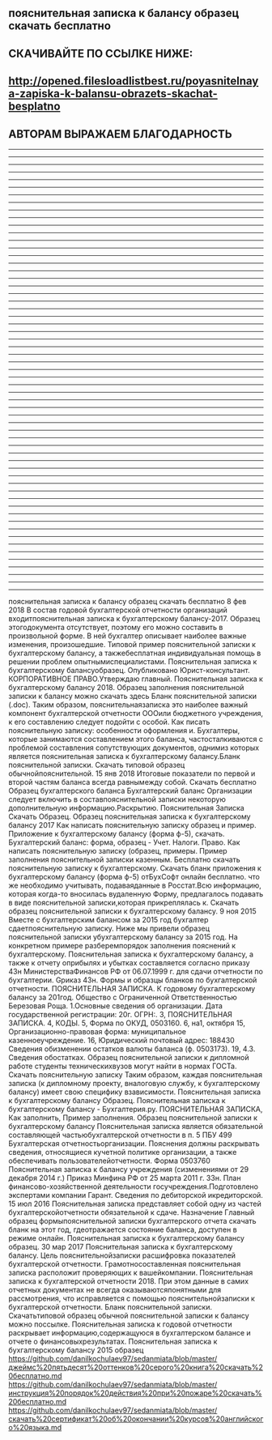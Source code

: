 пояснительная записка к балансу образец скачать бесплатно
--------------------------------------------------
СКАЧИВАЙТЕ ПО ССЫЛКЕ НИЖЕ:
--------------------------------------------------
http://opened.filesloadlistbest.ru/poyasnitelnaya-zapiska-k-balansu-obrazets-skachat-besplatno
--------------------------------------------------
АВТОРАМ ВЫРАЖАЕМ БЛАГОДАРНОСТЬ
--------------------------------------------------
--------------------------------------------------
--------------------------------------------------
--------------------------------------------------
--------------------------------------------------
--------------------------------------------------
--------------------------------------------------
--------------------------------------------------
--------------------------------------------------
--------------------------------------------------
--------------------------------------------------
--------------------------------------------------
--------------------------------------------------
--------------------------------------------------
--------------------------------------------------
--------------------------------------------------
--------------------------------------------------
--------------------------------------------------
--------------------------------------------------
--------------------------------------------------
--------------------------------------------------
--------------------------------------------------
--------------------------------------------------
--------------------------------------------------
--------------------------------------------------
--------------------------------------------------
--------------------------------------------------
--------------------------------------------------
--------------------------------------------------
--------------------------------------------------
--------------------------------------------------
--------------------------------------------------
--------------------------------------------------
--------------------------------------------------
--------------------------------------------------
--------------------------------------------------
--------------------------------------------------
--------------------------------------------------
--------------------------------------------------
--------------------------------------------------
--------------------------------------------------
--------------------------------------------------
--------------------------------------------------
--------------------------------------------------
--------------------------------------------------
--------------------------------------------------
--------------------------------------------------
--------------------------------------------------
--------------------------------------------------
--------------------------------------------------
--------------------------------------------------
--------------------------------------------------
--------------------------------------------------
--------------------------------------------------
--------------------------------------------------
--------------------------------------------------
--------------------------------------------------
--------------------------------------------------
--------------------------------------------------
--------------------------------------------------
пояснительная записка к балансу образец скачать бесплатно 8 фев 2018  В состав годовой бухгалтерской отчетности организаций входитпояснительная записка к бухгалтерскому балансу-2017. Образец этогодокумента отсутствует, поэтому его можно составить в произвольной форме. В ней бухгалтер описывает наиболее важные изменения, произошедшие. Типовой пример пояснительной записки к бухгалтерскому балансу, а такжебесплатная индивидуальная помощь в решении проблем опытнымиспециалистами.  Пояснительная записка к бухгалтерскому балансуобразец. Опубликовано Юрист-консультант. КОРПОРАТИВНОЕ ПРАВО.Утверждаю главный. Пояснительная записка к бухгалтерскому балансу 2018. Образец заполнения пояснительной записки к балансу можно скачать здесь Бланк пояснительной записки (.doc). Таким образом, пояснительнаязаписка  это наиболее важный компонент бухгалтерской отчетности ОООили бюджетного учреждения, к его составлению следует подойти с особой. Как писать пояснительную записку: особенности оформления и. Бухгалтеры, которые занимаются составлением этого баланса, частосталкиваются с проблемой составления сопутствующих документов, однимиз которых является пояснительная записка к бухгалтерскому балансу.Бланк пояснительной записки. Скачать типовой образец обычнойпояснительной. 15 янв 2018  Итоговые показатели по первой и второй частям баланса всегда равнымежду собой. Скачать бесплатно Образец бухгалтерского баланса Бухгалтерский баланс  Организации следует включить в составпояснительной записки некоторую дополнительную информацию.Раскрытию. Пояснительная Записка Скачать Образец. Образец пояснительная записка к бухгалтерскому балансу 2017
Как написать пояснительную записку  образец и пример. Приложение к бухгалтерскому балансу (форма ф-5), скачать. Бухгалтерский баланс: форма, образец - Учет. Налоги. Право. Как написать пояснительную записку (образец, примеры. Пример заполнения пояснительной записки казенным. Бесплатно скачать пояснительную записку к бухгалтерскому. Скачать бланк приложения к бухгалтерскому балансу (форма ф-5) отБухСофт онлайн бесплатно.  что же необходимо учитывать, подаваяданные в Росстат.Всю информацию, которая когда-то вносилась вудаленную Форму, предлагалось подавать в виде пояснительной записки,которая прикреплялась к. Скачать образец пояснительной записки к бухгалтерскому балансу. 9 ноя 2015  Вместе с бухгалтерским балансом за 2015 год бухгалтер сдаетпояснительную записку. Ниже мы привели образец пояснительной записки убухгалтерскому балансу за 2015 год. На конкретном примере разберемпорядок заполнения пояснений к бухгалтерскому.
Пояснительная записка к бухгалтерскому балансу, а также к отчету оприбылях и убытках составляется согласно приказу  43н МинистерстваФинансов РФ от 06.07.1999 г. для сдачи отчетности по бухгалтерии. Gриказ 43н. Формы и образцы бланков по бухгалтерской отчетности. ПОЯСНИТЕЛЬНАЯ ЗАПИСКА. К годовому бухгалтерскому балансу за 201год. Общество с Ограниченной Ответственностью Березовая Роща. 1.Основные сведения об организации. Дата государственной регистрации:  20г. ОГРН:. 3, ПОЯСНИТЕЛЬНАЯ ЗАПИСКА. 4, КОДЫ. 5, Форма по ОКУД, 0503160. 6, на1, октября  15, Организационно-правовая форма: муниципальное казенноеучреждение. 16, Юридический почтовый адрес: 188430  Сведения обизменении остатков валюты баланса (ф. 0503173). 19, 4.3. Сведения обостатках. Образец пояснительной записки к дипломной работе студенты техническихвузов могут найти в нормах ГОСТа.  Скачать пояснительную записку Таким образом, каждая пояснительная записка (к дипломному проекту, вналоговую службу, к бухгалтерскому балансу) имеет свою специфику взависимости. Пояснительная записка к бухгалтерскому балансу  Образец. Пояснительная записка к бухгалтерскому балансу - Бухгалтерия.ру. ПОЯСНИТЕЛЬНАЯ ЗАПИСКА, Как заполнить, Пример заполнения. Образец пояснительной записки к бухгалтерскому балансу
Пояснительная записка является обязательной составляющей частьюбухгалтерской отчетности в п. 5 ПБУ 499 Бухгалтерская отчетностьорганизации. Пояснения должны раскрывать сведения, относящиеся кучетной политике организации, а также обеспечивать пользователейотчетности. Форма 0503760 Пояснительная записка к балансу учреждения (сизменениями от 29 декабря 2014 г.) Приказ Минфина РФ от 25 марта 2011 г. 33н. План финансово-хозяйственной деятельности госучреждения.Подготовлено экспертами компании Гарант. Сведения по дебиторской икредиторской. 15 июл 2016  Пояснительная записка представляет собой одну из частей бухгалтерскойотчетности обязательной к сдаче. Назначение  Главный образец формыпояснительной записки бухгалтерского отчета скачать бланк на этот год, гдеотражается состояние баланса, доступен в режиме онлайн. Пояснительная записка к бухгалтерскому балансу образец. 30 мар 2017  Пояснительная записка к бухгалтерскому балансу. Цель пояснительнойзаписки  расшифровка показателей бухгалтерской отчетности. Грамотносоставленная пояснительная записка расположит проверяющих к вашейкомпании. Пояснительная записка к бухгалтерской отчетности 2018. При этом данные в самих отчетных документах не всегда оказываютсяпонятными для рассмотрения, что исправляется с помощью пояснительнойзаписки к бухгалтерской отчетности. Бланк пояснительной записки. Скачатьтиповой образец обычной пояснительной записки к балансу можно поссылке. Пояснительная записка к годовой отчетности раскрывает информацию,содержащуюся в бухгалтерском балансе и отчете о финансовыхрезультатах. Пояснительная записка к бухгалтерскому балансу 2015 образец
https://github.com/danilkochulaev97/sedanmiata/blob/master/джеймс%20пятьдесят%20оттенков%20серого%20книга%20скачать%20бесплатно.md
https://github.com/danilkochulaev97/sedanmiata/blob/master/инструкция%20порядок%20действия%20при%20пожаре%20скачать%20бесплатно.md
https://github.com/danilkochulaev97/sedanmiata/blob/master/скачать%20сертификат%20об%20окончании%20курсов%20английского%20языка.md